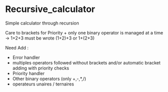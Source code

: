 # Recursive_calculator
Simple calculator through recursion

Care to brackets for Priority + only one binary operator is managed at a time
-> 1+2+3 must be wrote (1+2)+3 or 1+(2+3)

Need Add :
- Error handler
- multiples operators followed without brackets and/or automatic bracket adding with priority checks
- Priority handler
- Other binary operators (only +,-,*,/)
- operateurs unaires / ternaires
